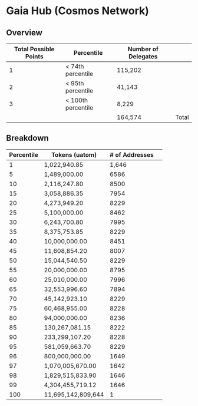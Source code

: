 # Gaia Hub (Cosmos Network)
## Overview
| Total Possible Points | Percentile  | Number of Delegates |       |
|-----------------------|-------------|--------|-------|
| 1                     |   < 74th percentile  | 115,202 |      
| 2                     |   < 95th percentile  |  41,143 |      
| 3                     |  < 100th percentile  |   8,229 |      
|                       |            | 164,574 | Total   |

## Breakdown 
| Percentile            | Tokens  (uatom)         | # of Addresses |       |
|-----------------------|-------------    |---------|-------|
| 1                     |  1,022,940.85   |  1,646  |       |
| 5                     |  1,489,000.00   | 6586    |       |
| 10                    |  2,116,247.80   | 8500    |       |
| 15                    |  3,058,886.35   | 7954    |       |
| 20                    |  4,273,949.20   | 8229    |       |
| 25                    |  5,100,000.00   | 8462    |       |
| 30                    |  6,243,700.80   | 7995    |       |
| 35                    |  8,375,753.85   | 8229    |       |
| 40                    |  10,000,000.00  | 8451    |       |
| 45                    |  11,608,854.20  | 8007    |       |
| 50                    |  15,044,540.50  | 8229    |       |
| 55                    |  20,000,000.00  | 8795    |       |
| 60                    |  25,010,000.00  | 7996    |       |
| 65                    |  32,553,996.60  | 7894    |       |
| 70                    |  45,142,923.10  | 8229    |       |
| 75                    |  60,468,955.00  | 8228    |       |
| 80                    |  94,000,000.00  | 8236    |       |
| 85                    |  130,267,081.15 | 8222    |       |
| 90                    |  233,299,107.20 | 8228    |       |
| 95                    |  581,059,663.70 | 8229    |       |
| 96                    |  800,000,000.00 | 1649    |       |
| 97                    |  1,070,005,670.00 | 1642  |       |
| 98                    |  1,829,515,833.90 | 1646  |       |
| 99                    |  4,304,455,719.12 | 1646  |       |
| 100                   |  11,695,142,809,644 |  1  |       
